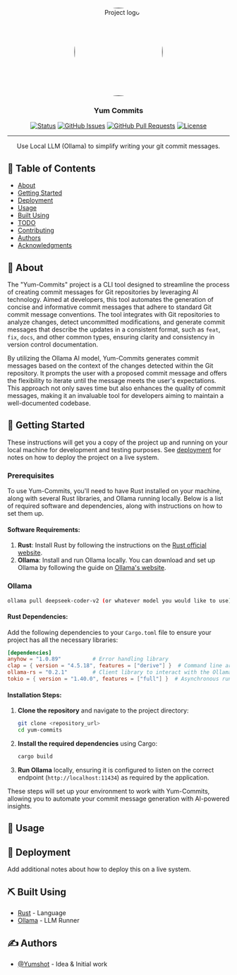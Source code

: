 <p align="center">
  <a href="" rel="noopener">
 <img width=200px height=200px style="border-radius: 100px;" src="https://cdn.discordapp.com/attachments/1287871659625283596/1287871677346218165/Yum_Commits_Logo.jpg?ex=66f31f77&is=66f1cdf7&hm=e66f09c96f64efcd1c9f72b65063cbee0b20a960871536263e3cc7c073a77317&" alt="Project logo"></a>
</p>

<h3 align="center">Yum Commits</h3>

<div align="center">

[![Status](https://img.shields.io/badge/status-active-success.svg)]()
[![GitHub Issues](https://img.shields.io/github/issues/Yumshot/yum-commits.svg)](https://github.com/Yumshot/yum-commits/issues)
[![GitHub Pull Requests](https://img.shields.io/github/issues-pr/Yumshot/yum-commits.svg)](https://github.com/Yumshot/yum-commits/pulls)
[![License](https://img.shields.io/badge/license-MIT-blue.svg)](/LICENSE)

</div>

---

<p align="center"> Use Local LLM (Ollama) to simplify writing your git commit messages.
    <br>
</p>

## 📝 Table of Contents

- [About](#about)
- [Getting Started](#getting_started)
- [Deployment](#deployment)
- [Usage](#usage)
- [Built Using](#built_using)
- [TODO](../TODO.md)
- [Contributing](../CONTRIBUTING.md)
- [Authors](#authors)
- [Acknowledgments](#acknowledgement)

## 🧐 About <a name = "about"></a>
The "Yum-Commits" project is a CLI tool designed to streamline the process of creating commit messages for Git repositories by leveraging AI technology. Aimed at developers, this tool automates the generation of concise and informative commit messages that adhere to standard Git commit message conventions. The tool integrates with Git repositories to analyze changes, detect uncommitted modifications, and generate commit messages that describe the updates in a consistent format, such as `feat`, `fix`, `docs`, and other common types, ensuring clarity and consistency in version control documentation.

By utilizing the Ollama AI model, Yum-Commits generates commit messages based on the context of the changes detected within the Git repository. It prompts the user with a proposed commit message and offers the flexibility to iterate until the message meets the user's expectations. This approach not only saves time but also enhances the quality of commit messages, making it an invaluable tool for developers aiming to maintain a well-documented codebase.

## 🏁 Getting Started <a name = "getting_started"></a>

These instructions will get you a copy of the project up and running on your local machine for development and testing purposes. See [deployment](#deployment) for notes on how to deploy the project on a live system.

### Prerequisites
To use Yum-Commits, you'll need to have Rust installed on your machine, along with several Rust libraries, and Ollama running locally. Below is a list of required software and dependencies, along with instructions on how to set them up.

#### Software Requirements:
1. **Rust**: Install Rust by following the instructions on the [Rust official website](https://www.rust-lang.org/tools/install).
2. **Ollama**: Install and run Ollama locally. You can download and set up Ollama by following the guide on [Ollama's website](https://ollama.com/).

### Ollama
```bash
ollama pull deepseek-coder-v2 (or whatever model you would like to use)
```

#### Rust Dependencies:
Add the following dependencies to your `Cargo.toml` file to ensure your project has all the necessary libraries:

```toml
[dependencies]
anyhow = "1.0.89"          # Error handling library
clap = { version = "4.5.18", features = ["derive"] }  # Command line argument parsing
ollama-rs = "0.2.1"        # Client library to interact with the Ollama API
tokio = { version = "1.40.0", features = ["full"] }  # Asynchronous runtime for Rust
```

#### Installation Steps:
1. **Clone the repository** and navigate to the project directory:
   ```bash
   git clone <repository_url>
   cd yum-commits
   ```

2. **Install the required dependencies** using Cargo:
   ```bash
   cargo build
   ```

3. **Run Ollama** locally, ensuring it is configured to listen on the correct endpoint (`http://localhost:11434`) as required by the application.

These steps will set up your environment to work with Yum-Commits, allowing you to automate your commit message generation with AI-powered insights.


## 🎈 Usage <a name="usage"></a>


## 🚀 Deployment <a name = "deployment"></a>

Add additional notes about how to deploy this on a live system.

## ⛏️ Built Using <a name = "built_using"></a>

- [Rust](https://www.rust-lang.org/tools/install) - Language
- [Ollama](https://ollama.com/download) - LLM Runner

## ✍️ Authors <a name = "authors"></a>

- [@Yumshot](https://github.com/Yumshot) - Idea & Initial work

